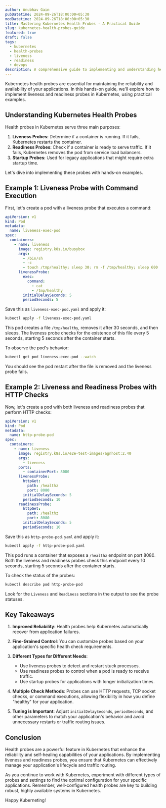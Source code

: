```yaml
---
author: Anubhav Gain
pubDatetime: 2024-09-26T18:00:00+05:30
modDatetime: 2024-09-26T18:00:00+05:30
title: Mastering Kubernetes Health Probes - A Practical Guide
slug: kubernetes-health-probes-guide
featured: true
draft: false
tags:
  - kubernetes
  - health-probes
  - liveness
  - readiness
  - devops
description: A comprehensive guide to implementing and understanding health probes in Kubernetes, with practical examples of liveness and readiness probes.
---
```


Kubernetes health probes are essential for maintaining the reliability and availability of your applications. In this hands-on guide, we'll explore how to implement liveness and readiness probes in Kubernetes, using practical examples.

## Understanding Kubernetes Health Probes

Health probes in Kubernetes serve three main purposes:

1. **Liveness Probes**: Determine if a container is running. If it fails, Kubernetes restarts the container.
2. **Readiness Probes**: Check if a container is ready to serve traffic. If it fails, Kubernetes removes the pod from service load balancers.
3. **Startup Probes**: Used for legacy applications that might require extra startup time.

Let's dive into implementing these probes with hands-on examples.

## Example 1: Liveness Probe with Command Execution

First, let's create a pod with a liveness probe that executes a command:

```yaml
apiVersion: v1
kind: Pod
metadata:
  name: liveness-exec-pod
spec:
  containers:
    - name: liveness
      image: registry.k8s.io/busybox
      args:
        - /bin/sh
        - -c
        - touch /tmp/healthy; sleep 30; rm -f /tmp/healthy; sleep 600
      livenessProbe:
        exec:
          command:
            - cat
            - /tmp/healthy
        initialDelaySeconds: 5
        periodSeconds: 5
```

Save this as `liveness-exec-pod.yaml` and apply it:

```bash
kubectl apply -f liveness-exec-pod.yaml
```

This pod creates a file `/tmp/healthy`, removes it after 30 seconds, and then sleeps. The liveness probe checks for the existence of this file every 5 seconds, starting 5 seconds after the container starts.

To observe the pod's behavior:

```bash
kubectl get pod liveness-exec-pod --watch
```

You should see the pod restart after the file is removed and the liveness probe fails.

## Example 2: Liveness and Readiness Probes with HTTP Checks

Now, let's create a pod with both liveness and readiness probes that perform HTTP checks:

```yaml
apiVersion: v1
kind: Pod
metadata:
  name: http-probe-pod
spec:
  containers:
    - name: liveness
      image: registry.k8s.io/e2e-test-images/agnhost:2.40
      args:
        - liveness
      ports:
        - containerPort: 8080
      livenessProbe:
        httpGet:
          path: /healthz
          port: 8080
        initialDelaySeconds: 5
        periodSeconds: 10
      readinessProbe:
        httpGet:
          path: /healthz
          port: 8080
        initialDelaySeconds: 5
        periodSeconds: 10
```

Save this as `http-probe-pod.yaml` and apply it:

```bash
kubectl apply -f http-probe-pod.yaml
```

This pod runs a container that exposes a `/healthz` endpoint on port 8080. Both the liveness and readiness probes check this endpoint every 10 seconds, starting 5 seconds after the container starts.

To check the status of the probes:

```bash
kubectl describe pod http-probe-pod
```

Look for the `Liveness` and `Readiness` sections in the output to see the probe statuses.

## Key Takeaways

1. **Improved Reliability**: Health probes help Kubernetes automatically recover from application failures.

2. **Fine-Grained Control**: You can customize probes based on your application's specific health check requirements.

3. **Different Types for Different Needs**:

   - Use liveness probes to detect and restart stuck processes.
   - Use readiness probes to control when a pod is ready to receive traffic.
   - Use startup probes for applications with longer initialization times.

4. **Multiple Check Methods**: Probes can use HTTP requests, TCP socket checks, or command executions, allowing flexibility in how you define "healthy" for your application.

5. **Tuning is Important**: Adjust `initialDelaySeconds`, `periodSeconds`, and other parameters to match your application's behavior and avoid unnecessary restarts or traffic routing issues.

## Conclusion

Health probes are a powerful feature in Kubernetes that enhance the reliability and self-healing capabilities of your applications. By implementing liveness and readiness probes, you ensure that Kubernetes can effectively manage your application's lifecycle and traffic routing.

As you continue to work with Kubernetes, experiment with different types of probes and settings to find the optimal configuration for your specific applications. Remember, well-configured health probes are key to building robust, highly available systems in Kubernetes.

Happy Kuberneting!
